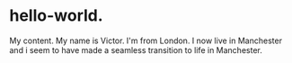 # hello-world.
My content.
My name is Victor. I'm from London. I now live in Manchester and i seem to have made a seamless transition to life in Manchester.
